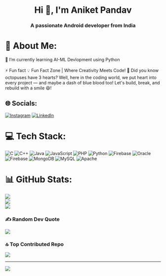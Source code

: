 <h1 align="center">Hi 👋, I'm Aniket Pandav</h1>
<h3 align="center">A passionate Android developer from India</h3>


 # 💫 About Me: 
🌱 I’m currently learning AI-ML Devlopment using Python<br><br>⚡ Fun fact 💡 Fun Fact Zone | Where Creativity Meets Code! 🚀 Did you know octopuses have 3 hearts? Well, here in the coding world, we put heart into every project — and maybe a dash of blue blood too! Let's build, break, and rebuild with a smile 😄!


## 🌐 Socials: 
[![Instagram](https://img.shields.io/badge/Instagram-%23E4405F.svg?logo=Instagram&logoColor=white)](https://instagram.com/a_v_pandav) [![LinkedIn](https://img.shields.io/badge/LinkedIn-%230077B5.svg?logo=linkedin&logoColor=white)](https://linkedin.com/in/aniket-pandav) 

# 💻 Tech Stack:
![C](https://img.shields.io/badge/c-%2300599C.svg?style=plastic&logo=c&logoColor=white) ![C++](https://img.shields.io/badge/c++-%2300599C.svg?style=plastic&logo=c%2B%2B&logoColor=white) ![Java](https://img.shields.io/badge/java-%23ED8B00.svg?style=plastic&logo=openjdk&logoColor=white) ![JavaScript](https://img.shields.io/badge/javascript-%23323330.svg?style=plastic&logo=javascript&logoColor=%23F7DF1E) ![PHP](https://img.shields.io/badge/php-%23777BB4.svg?style=plastic&logo=php&logoColor=white) ![Python](https://img.shields.io/badge/python-3670A0?style=plastic&logo=python&logoColor=ffdd54) ![Firebase](https://img.shields.io/badge/firebase-%23039BE5.svg?style=plastic&logo=firebase) ![Oracle](https://img.shields.io/badge/Oracle-F80000?style=plastic&logo=oracle&logoColor=white) ![Firebase](https://img.shields.io/badge/firebase-a08021?style=plastic&logo=firebase&logoColor=ffcd34) ![MongoDB](https://img.shields.io/badge/MongoDB-%234ea94b.svg?style=plastic&logo=mongodb&logoColor=white) ![MySQL](https://img.shields.io/badge/mysql-4479A1.svg?style=plastic&logo=mysql&logoColor=white) ![Apache](https://img.shields.io/badge/apache-%23D42029.svg?style=plastic&logo=apache&logoColor=white)
# 📊 GitHub Stats:
![](https://github-readme-stats.vercel.app/api?username=aniketpandav&theme=dark&hide_border=false&include_all_commits=true&count_private=true)<br/>
![](https://github-readme-streak-stats.herokuapp.com/?user=aniketpandav&theme=dark&hide_border=false)<br/>
![](https://github-readme-stats.vercel.app/api/top-langs/?username=aniketpandav&theme=dark&hide_border=false&include_all_commits=true&count_private=true&layout=compact)

### ✍️ Random Dev Quote
![](https://quotes-github-readme.vercel.app/api?type=vetical&theme=radical)

### 🔝 Top Contributed Repo
![](https://github-contributor-stats.vercel.app/api?username=aniketpandav&limit=5&theme=radical&combine_all_yearly_contributions=true)

---
[![](https://visitcount.itsvg.in/api?id=aniketpandav&icon=0&color=1)](https://visitcount.itsvg.in)

<!-- Proudly created with GPRM ( https://gprm.itsvg.in ) -->
